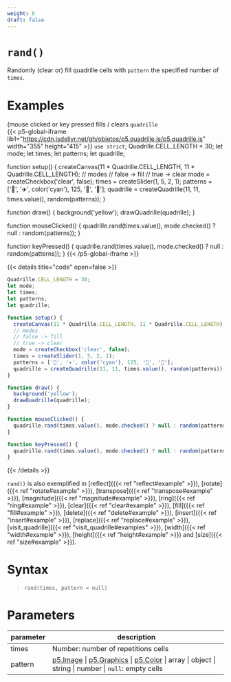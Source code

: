 ```yaml
---
weight: 6
draft: false
---
```


# `rand()`

Randomly (clear or) fill quadrille cells with `pattern` the specified number of `times`.

# Examples

(mouse clicked or key pressed fills / clears `quadrille`\
{{< p5-global-iframe lib1="https://cdn.jsdelivr.net/gh/objetos/p5.quadrille.js/p5.quadrille.js" width="355" height="415" >}}
`use strict`;
Quadrille.CELL_LENGTH = 30;
let mode;
let times;
let patterns;
let quadrille;

function setup() {
  createCanvas(11 * Quadrille.CELL_LENGTH, 11 * Quadrille.CELL_LENGTH);
  // modes
  // false -> fill
  // true -> clear
  mode = createCheckbox('clear', false);
  times = createSlider(1, 5, 2, 1);
  patterns = ['👻', '✈️', color('cyan'), 125, '🐒', '🐍'];
  quadrille = createQuadrille(11, 11, times.value(), random(patterns)); 
}

function draw() {
  background('yellow');
  drawQuadrille(quadrille);
}

function mouseClicked() {
  quadrille.rand(times.value(), mode.checked() ? null : random(patterns));
}

function keyPressed() {
  quadrille.rand(times.value(), mode.checked() ? null : random(patterns));
}
{{< /p5-global-iframe >}}

{{< details title="code" open=false >}}
```js
Quadrille.CELL_LENGTH = 30;
let mode;
let times;
let patterns;
let quadrille;

function setup() {
  createCanvas(11 * Quadrille.CELL_LENGTH, 11 * Quadrille.CELL_LENGTH);
  // modes
  // false -> fill
  // true -> clear
  mode = createCheckbox('clear', false);
  times = createSlider(1, 5, 2, 1);
  patterns = ['👻', '✈️', color('cyan'), 125, '🐒', '🐍'];
  quadrille = createQuadrille(11, 11, times.value(), random(patterns)); 
}

function draw() {
  background('yellow');
  drawQuadrille(quadrille);
}

function mouseClicked() {
  quadrille.rand(times.value(), mode.checked() ? null : random(patterns));
}

function keyPressed() {
  quadrille.rand(times.value(), mode.checked() ? null : random(patterns));
}
```
{{< /details >}}

`rand()` is also exemplified in [reflect]({{< ref "reflect#example" >}}), [rotate]({{< ref "rotate#example" >}}), [transpose]({{< ref "transpose#example" >}}), [magnitude]({{< ref "magnitude#example" >}}), [ring]({{< ref "ring#example" >}}), [clear]({{< ref "clear#example" >}}), [fill]({{< ref "fill#example" >}}), [delete]({{< ref "delete#example" >}}), [insert]({{< ref "insert#example" >}}), [replace]({{< ref "replace#example" >}}), [visit_quadrille]({{< ref "visit_quadrille#examples" >}}), [width]({{< ref "width#example" >}}), [height]({{< ref "height#example" >}}) and [size]({{< ref "size#example" >}}).

# Syntax

> `rand(times, pattern = null)`

# Parameters

| parameter | description                                                                                                                                                         |
|-----------|---------------------------------------------------------------------------------------------------------------------------------------------------------------------|
| times     | Number: number of repetitions cells                                                                                                                            |
| pattern   | [p5.Image](https://p5js.org/reference/#/p5.Image) \| [p5.Graphics](https://p5js.org/reference/#/p5.Graphics) \| [p5.Color](https://p5js.org/reference/#/p5.Color) \| array \| object \| string \| number \| `null`: empty cells |